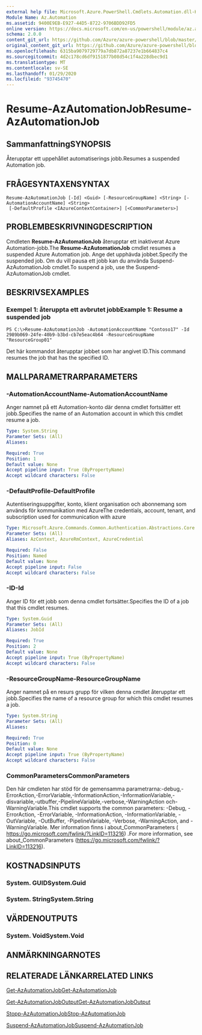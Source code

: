```yaml
---
external help file: Microsoft.Azure.PowerShell.Cmdlets.Automation.dll-Help.xml
Module Name: Az.Automation
ms.assetid: 9400E9EB-E927-44D5-8722-9706BDD92FD5
online version: https://docs.microsoft.com/en-us/powershell/module/az.automation/resume-azautomationjob
schema: 2.0.0
content_git_url: https://github.com/Azure/azure-powershell/blob/master/src/Automation/Automation/help/Resume-AzAutomationJob.md
original_content_git_url: https://github.com/Azure/azure-powershell/blob/master/src/Automation/Automation/help/Resume-AzAutomationJob.md
ms.openlocfilehash: 6315ba9079729779a7db872a87237e1b664837c4
ms.sourcegitcommit: 4d2c178cd6df9151877b08d54c1f4a228dbec9d1
ms.translationtype: MT
ms.contentlocale: sv-SE
ms.lasthandoff: 01/29/2020
ms.locfileid: "93745470"
---
```

# <span data-ttu-id="b072c-101">Resume-AzAutomationJob</span><span class="sxs-lookup"><span data-stu-id="b072c-101">Resume-AzAutomationJob</span></span>

## <span data-ttu-id="b072c-102">Sammanfattning</span><span class="sxs-lookup"><span data-stu-id="b072c-102">SYNOPSIS</span></span>
<span data-ttu-id="b072c-103">Återupptar ett uppehållet automatiserings jobb.</span><span class="sxs-lookup"><span data-stu-id="b072c-103">Resumes a suspended Automation job.</span></span>

## <span data-ttu-id="b072c-104">FRÅGESYNTAXEN</span><span class="sxs-lookup"><span data-stu-id="b072c-104">SYNTAX</span></span>

```
Resume-AzAutomationJob [-Id] <Guid> [-ResourceGroupName] <String> [-AutomationAccountName] <String>
 [-DefaultProfile <IAzureContextContainer>] [<CommonParameters>]
```

## <span data-ttu-id="b072c-105">PROBLEMBESKRIVNING</span><span class="sxs-lookup"><span data-stu-id="b072c-105">DESCRIPTION</span></span>
<span data-ttu-id="b072c-106">Cmdleten **Resume-AzAutomationJob** återupptar ett inaktiverat Azure Automation-jobb.</span><span class="sxs-lookup"><span data-stu-id="b072c-106">The **Resume-AzAutomationJob** cmdlet resumes a suspended Azure Automation job.</span></span>
<span data-ttu-id="b072c-107">Ange det upphävda jobbet.</span><span class="sxs-lookup"><span data-stu-id="b072c-107">Specify the suspended job.</span></span>
<span data-ttu-id="b072c-108">Om du vill pausa ett jobb kan du använda Suspend-AzAutomationJob cmdlet.</span><span class="sxs-lookup"><span data-stu-id="b072c-108">To suspend a job, use the Suspend-AzAutomationJob cmdlet.</span></span>

## <span data-ttu-id="b072c-109">BESKRIVS</span><span class="sxs-lookup"><span data-stu-id="b072c-109">EXAMPLES</span></span>

### <span data-ttu-id="b072c-110">Exempel 1: återuppta ett avbrutet jobb</span><span class="sxs-lookup"><span data-stu-id="b072c-110">Example 1: Resume a suspended job</span></span>
```
PS C:\>Resume-AzAutomationJob -AutomationAccountName "Contoso17" -Id 2989b069-24fe-40b9-b3bd-cb7e5eac4b64 -ResourceGroupName "ResourceGroup01"
```

<span data-ttu-id="b072c-111">Det här kommandot återupptar jobbet som har angivet ID.</span><span class="sxs-lookup"><span data-stu-id="b072c-111">This command resumes the job that has the specified ID.</span></span>

## <span data-ttu-id="b072c-112">MALLPARAMETRAR</span><span class="sxs-lookup"><span data-stu-id="b072c-112">PARAMETERS</span></span>

### <span data-ttu-id="b072c-113">-AutomationAccountName</span><span class="sxs-lookup"><span data-stu-id="b072c-113">-AutomationAccountName</span></span>
<span data-ttu-id="b072c-114">Anger namnet på ett Automation-konto där denna cmdlet fortsätter ett jobb.</span><span class="sxs-lookup"><span data-stu-id="b072c-114">Specifies the name of an Automation account in which this cmdlet resume a job.</span></span>

```yaml
Type: System.String
Parameter Sets: (All)
Aliases:

Required: True
Position: 1
Default value: None
Accept pipeline input: True (ByPropertyName)
Accept wildcard characters: False
```

### <span data-ttu-id="b072c-115">-DefaultProfile</span><span class="sxs-lookup"><span data-stu-id="b072c-115">-DefaultProfile</span></span>
<span data-ttu-id="b072c-116">Autentiseringsuppgifter, konto, klient organisation och abonnemang som används för kommunikation med Azure</span><span class="sxs-lookup"><span data-stu-id="b072c-116">The credentials, account, tenant, and subscription used for communication with azure</span></span>

```yaml
Type: Microsoft.Azure.Commands.Common.Authentication.Abstractions.Core.IAzureContextContainer
Parameter Sets: (All)
Aliases: AzContext, AzureRmContext, AzureCredential

Required: False
Position: Named
Default value: None
Accept pipeline input: False
Accept wildcard characters: False
```

### <span data-ttu-id="b072c-117">-ID</span><span class="sxs-lookup"><span data-stu-id="b072c-117">-Id</span></span>
<span data-ttu-id="b072c-118">Anger ID för ett jobb som denna cmdlet fortsätter.</span><span class="sxs-lookup"><span data-stu-id="b072c-118">Specifies the ID of a job that this cmdlet resumes.</span></span>

```yaml
Type: System.Guid
Parameter Sets: (All)
Aliases: JobId

Required: True
Position: 2
Default value: None
Accept pipeline input: True (ByPropertyName)
Accept wildcard characters: False
```

### <span data-ttu-id="b072c-119">-ResourceGroupName</span><span class="sxs-lookup"><span data-stu-id="b072c-119">-ResourceGroupName</span></span>
<span data-ttu-id="b072c-120">Anger namnet på en resurs grupp för vilken denna cmdlet återupptar ett jobb.</span><span class="sxs-lookup"><span data-stu-id="b072c-120">Specifies the name of a resource group for which this cmdlet resumes a job.</span></span>

```yaml
Type: System.String
Parameter Sets: (All)
Aliases:

Required: True
Position: 0
Default value: None
Accept pipeline input: True (ByPropertyName)
Accept wildcard characters: False
```

### <span data-ttu-id="b072c-121">CommonParameters</span><span class="sxs-lookup"><span data-stu-id="b072c-121">CommonParameters</span></span>
<span data-ttu-id="b072c-122">Den här cmdleten har stöd för de gemensamma parametrarna:-debug,-ErrorAction,-ErrorVariable,-InformationAction,-InformationVariable,-disvariable,-utbuffer,-PipelineVariable,-verbose,-WarningAction och-WarningVariable.</span><span class="sxs-lookup"><span data-stu-id="b072c-122">This cmdlet supports the common parameters: -Debug, -ErrorAction, -ErrorVariable, -InformationAction, -InformationVariable, -OutVariable, -OutBuffer, -PipelineVariable, -Verbose, -WarningAction, and -WarningVariable.</span></span> <span data-ttu-id="b072c-123">Mer information finns i about_CommonParameters ( https://go.microsoft.com/fwlink/?LinkID=113216) .</span><span class="sxs-lookup"><span data-stu-id="b072c-123">For more information, see about_CommonParameters (https://go.microsoft.com/fwlink/?LinkID=113216).</span></span>

## <span data-ttu-id="b072c-124">KOSTNADS</span><span class="sxs-lookup"><span data-stu-id="b072c-124">INPUTS</span></span>

### <span data-ttu-id="b072c-125">System. GUID</span><span class="sxs-lookup"><span data-stu-id="b072c-125">System.Guid</span></span>

### <span data-ttu-id="b072c-126">System. String</span><span class="sxs-lookup"><span data-stu-id="b072c-126">System.String</span></span>

## <span data-ttu-id="b072c-127">VÄRDEN</span><span class="sxs-lookup"><span data-stu-id="b072c-127">OUTPUTS</span></span>

### <span data-ttu-id="b072c-128">System. Void</span><span class="sxs-lookup"><span data-stu-id="b072c-128">System.Void</span></span>

## <span data-ttu-id="b072c-129">ANMÄRKNINGAR</span><span class="sxs-lookup"><span data-stu-id="b072c-129">NOTES</span></span>

## <span data-ttu-id="b072c-130">RELATERADE LÄNKAR</span><span class="sxs-lookup"><span data-stu-id="b072c-130">RELATED LINKS</span></span>

[<span data-ttu-id="b072c-131">Get-AzAutomationJob</span><span class="sxs-lookup"><span data-stu-id="b072c-131">Get-AzAutomationJob</span></span>](./Get-AzAutomationJob.md)

[<span data-ttu-id="b072c-132">Get-AzAutomationJobOutput</span><span class="sxs-lookup"><span data-stu-id="b072c-132">Get-AzAutomationJobOutput</span></span>](./Get-AzAutomationJobOutput.md)

[<span data-ttu-id="b072c-133">Stopp-AzAutomationJob</span><span class="sxs-lookup"><span data-stu-id="b072c-133">Stop-AzAutomationJob</span></span>](./Stop-AzAutomationJob.md)

[<span data-ttu-id="b072c-134">Suspend-AzAutomationJob</span><span class="sxs-lookup"><span data-stu-id="b072c-134">Suspend-AzAutomationJob</span></span>](./Suspend-AzAutomationJob.md)


